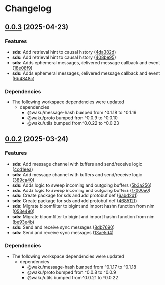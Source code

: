 # Changelog

## [0.0.3](https://github.com/waku-org/js-waku/compare/sds-v0.0.2...sds-v0.0.3) (2025-04-23)


### Features

* **sds:** Add retrieval hint to causal history ([4da382d](https://github.com/waku-org/js-waku/commit/4da382d59489645802d9efeb68e8eb05cdc95ec1))
* **sds:** Add retrieval hint to causal history ([408be95](https://github.com/waku-org/js-waku/commit/408be95a1317210e43a2caff3ecff40d457d17c4))
* **sds:** Adds ephemeral messages, delivered message callback and event ([18e08f9](https://github.com/waku-org/js-waku/commit/18e08f94dfb20538ebf6575acb7e7e395a08d2c1))
* **sds:** Adds ephemeral messages, delivered message callback and event ([6b4848c](https://github.com/waku-org/js-waku/commit/6b4848c8536d39914915dba011d4a075bfed0e4a))


### Dependencies

* The following workspace dependencies were updated
  * dependencies
    * @waku/message-hash bumped from ^0.1.18 to ^0.1.19
    * @waku/proto bumped from ^0.0.9 to ^0.0.10
    * @waku/utils bumped from ^0.0.22 to ^0.0.23

## [0.0.2](https://github.com/waku-org/js-waku/compare/sds-v0.0.1...sds-v0.0.2) (2025-03-24)


### Features

* **sds:** Add message channel with buffers and send/receive logic ([4cd1eea](https://github.com/waku-org/js-waku/commit/4cd1eea05a470a23cde8a6457addd3ac76289045))
* **sds:** Add message channel with buffers and send/receive logic ([389ca40](https://github.com/waku-org/js-waku/commit/389ca4062eebda91eac6d8e212ca4d063e7ac103))
* **sds:** Adds logic to sweep incoming and outgoing buffers ([5b3a256](https://github.com/waku-org/js-waku/commit/5b3a256b4cbba27a0640061ce90f9101bc56431e))
* **sds:** Adds logic to sweep incoming and outgoing buffers ([f7666a6](https://github.com/waku-org/js-waku/commit/f7666a658853726f732f39d7551227e5146114c9))
* **sds:** Create package for sds and add protobuf def ([6abd2d1](https://github.com/waku-org/js-waku/commit/6abd2d18a13f4a960c1d34404afd5972956035b4))
* **sds:** Create package for sds and add protobuf def ([468512f](https://github.com/waku-org/js-waku/commit/468512fa85a5e6c1618803338e0e9d17e1a9c4b7))
* **sds:** Migrate bloomfilter to bigint and import hashn function from nim ([053e490](https://github.com/waku-org/js-waku/commit/053e4901e7a523c47e5c3b73804ed6144a7ca563))
* **sds:** Migrate bloomfilter to bigint and import hashn function from nim ([be93e4b](https://github.com/waku-org/js-waku/commit/be93e4b71f1ecc2c6e3447cd7c5f46af24f70941))
* **sds:** Send and receive sync messages ([8db7690](https://github.com/waku-org/js-waku/commit/8db7690233ee34884d7d8d9174cf3b9a4bcb1e79))
* **sds:** Send and receive sync messages ([13ae5d4](https://github.com/waku-org/js-waku/commit/13ae5d4f73ef4828249a766a6a579c0aa281252e))


### Dependencies

* The following workspace dependencies were updated
  * dependencies
    * @waku/message-hash bumped from ^0.1.17 to ^0.1.18
    * @waku/proto bumped from ^0.0.8 to ^0.0.9
    * @waku/utils bumped from ^0.0.21 to ^0.0.22
